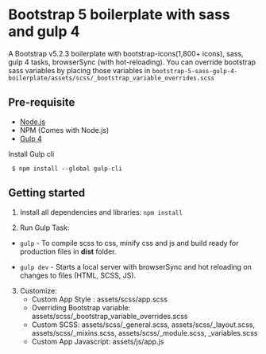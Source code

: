 # Bootstrap 5 boilerplate with sass and gulp 4
A Bootstrap v5.2.3 boilerplate with bootstrap-icons(1,800+ icons), sass, gulp 4 tasks, browserSync (with hot-reloading). 
You can override bootstrap sass variables by placing those variables in `bootstrap-5-sass-gulp-4-boilerplate/assets/scss/_bootstrap_variable_overrides.scss`

## Pre-requisite
- [Node.js](https://nodejs.org/en/download/ "Node Js")
-  NPM (Comes with Node.js)
- [Gulp 4](https://gulpjs.com/ "Gulp")

Install Gulp cli

     $ npm install --global gulp-cli
     

## Getting started
    
1. Install all dependencies and libraries:
   `npm install`

2. Run Gulp Task:
  - `gulp`      - To compile scss to css, minify css and js and build ready for production files in **dist** folder.

  - `gulp dev`  - Starts a local server with browserSync and hot reloading on changes to files (HTML, SCSS, JS).
   
3. Customize:
   - Custom App Style : assets/scss/app.scss
   - Overriding Bootstrap variable: assets/scss/_bootstrap_variable_overrides.scss
   - Custom SCSS: assets/scss/_general.scss, assets/scss/_layout.scss, assets/scss/_mixins.scss, assets/scss/_module.scss, _variables.scss
   - Custom App Javascript: assets/js/app.js
